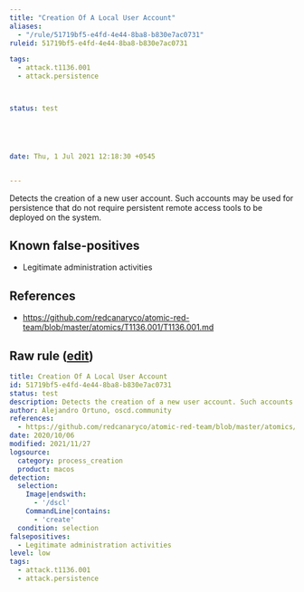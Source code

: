 ```yaml
---
title: "Creation Of A Local User Account"
aliases:
  - "/rule/51719bf5-e4fd-4e44-8ba8-b830e7ac0731"
ruleid: 51719bf5-e4fd-4e44-8ba8-b830e7ac0731

tags:
  - attack.t1136.001
  - attack.persistence



status: test





date: Thu, 1 Jul 2021 12:18:30 +0545


---
```


Detects the creation of a new user account. Such accounts may be used for persistence that do not require persistent remote access tools to be deployed on the system.

<!--more-->


## Known false-positives

* Legitimate administration activities



## References

* https://github.com/redcanaryco/atomic-red-team/blob/master/atomics/T1136.001/T1136.001.md


## Raw rule ([edit](https://github.com/SigmaHQ/sigma/edit/master/rules/linux/macos/process_creation/proc_creation_macos_create_account.yml))
```yaml
title: Creation Of A Local User Account
id: 51719bf5-e4fd-4e44-8ba8-b830e7ac0731
status: test
description: Detects the creation of a new user account. Such accounts may be used for persistence that do not require persistent remote access tools to be deployed on the system.
author: Alejandro Ortuno, oscd.community
references:
  - https://github.com/redcanaryco/atomic-red-team/blob/master/atomics/T1136.001/T1136.001.md
date: 2020/10/06
modified: 2021/11/27
logsource:
  category: process_creation
  product: macos
detection:
  selection:
    Image|endswith:
      - '/dscl'
    CommandLine|contains:
      - 'create'
  condition: selection
falsepositives:
  - Legitimate administration activities
level: low
tags:
  - attack.t1136.001
  - attack.persistence

```
